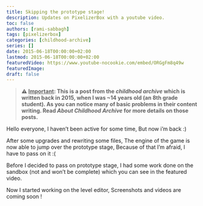 ```yaml
---
title: Skipping the prototype stage!
description: Updates on PixelizerBox with a youtube video.
toc: false
authors: [rami-sabbagh]
tags: [pixelizerbox]
categories: [childhood-archive]
series: []
date: 2015-06-18T00:00:00+02:00
lastmod: 2015-06-18T00:00:00+02:00
featuredVideo: https://www.youtube-nocookie.com/embed/ORGgFm8q49w
featuredImage:
draft: false
---
```


> **⚠ <u>Important</u>: This is a post from the _childhood archive_ which is written back in 2015, when I was ~14 years old (an 8th grade student). As you can notice many of basic problems in their content writing. Read _About Childhood Archive_ for more details on those posts.**

Hello everyone, I haven’t been active for some time, But now i’m back :)

After some upgrades and rewriting some files, The engine of the game is now able to jump over the prototype stage, Because of that I’m afraid, I have to pass on it :(

Before I decided to pass on prototype stage, I had some work done on the sandbox (not and won’t be complete) which you can see in the featured video.

Now I started working on the level editor, Screenshots and videos are coming soon !